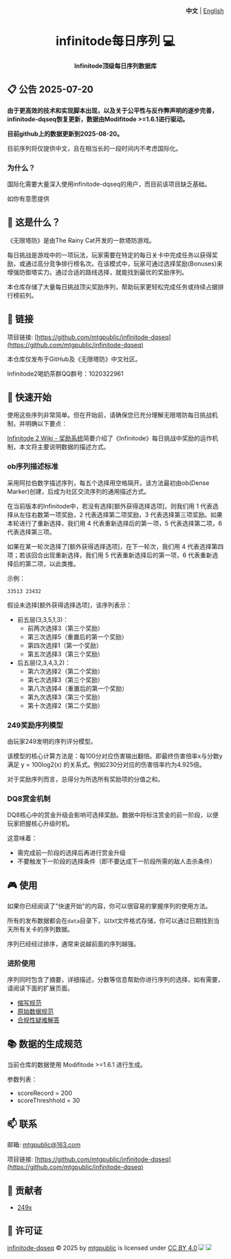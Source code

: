 <p align="right">
      <strong>中文</strong> | <a href="https://mtgpublic.github.io/infinitode-dqseq/">English</a>
</p>

<h1 align="center" style="font-weight: bold;">infinitode每日序列 💻</h1>
<p align="center" style="font-weight: bold;">Infinitode顶级每日序列数据库</p>

## 📋︎ 公告 2025-07-20

**由于更高效的技术和实现脚本出现，以及关于公平性与反作弊声明的逐步完善，infinitode-dqseq恢复更新，数据由Modifitode >=1.6.1进行驱动。**

**目前github上的数据更新到2025-08-20。**

目前序列将仅提供中文，且在相当长的一段时间内不考虑国际化。

### 为什么？

国际化需要大量深入使用infinitode-dqseq的用户，而目前该项目缺乏基础。

如你有意愿提供

## 📌 这是什么？

《无限塔防》是由The Rainy Cat开发的一款塔防游戏。  

每日挑战是游戏中的一项玩法，玩家需要在特定的每日关卡中完成任务以获得奖励，或通过高分竞争排行榜名次。在该模式中，玩家可通过选择奖励(Bonuses)来增强防御塔实力。通过合适的路线选择，就能找到最优的奖励序列。  

本仓库存储了大量每日挑战顶尖奖励序列，帮助玩家更轻松完成任务或持续占据排行榜前列。

## 🔗 链接

项目链接: [https://github.com/mtgpublic/infinitode-dqseq](https://github.com/mtgpublic/infinitode-dqseq)

本仓库仅发布于GitHub及《无限塔防》中文社区。

Infinitode2喝奶茶群QQ群号：1020322961  

## 🚀 快速开始

使用这些序列非常简单。但在开始前，请确保您已充分理解无限塔防每日挑战机制，并明确以下要点：

[Infinitode 2 Wiki - 奖励系统](https://infinitode-2.fandom.com/wiki/Bonuses)简要介绍了《Infinitode》每日挑战中奖励的运作机制，本文将主要说明数据的描述方式。

### ob序列描述标准

采用阿拉伯数字描述序列，每五个选择用空格隔开。该方法最初由ob(Dense Marker)创建，后成为社区交流序列的通用描述方式。

在当前版本的Infinitode中，若没有选择[额外获得选择选项]，则我们用 1 代表选择从左往右数第一项奖励，2 代表选择第二项奖励，3 代表选择第三项奖励。如果本轮进行了重新选择，我们用 4 代表重新选择后的第一项，5 代表选择第二项，6 代表选择第三项。

如果在某一轮次选择了[额外获得选择选项]，在下一轮次，我们用 4 代表选择第四项；若该回合出现重新选择，我们用 5 代表重新选择后的第一项，6 代表重新选择后的第二项，以此类推。

示例：
```
33513 23432
```

假设未选择[额外获得选择选项]，该序列表示：
- 前五层(3,3,5,1,3)：
  - 前两次选择3（第三个奖励）
  - 第三次选择5（重置后的第一个奖励）
  - 第四次选择1（第一个奖励）
  - 第五次选择3（第三个奖励）
- 后五层(2,3,4,3,2)：
  - 第六次选择2（第二个奖励）
  - 第七次选择3（第三个奖励）
  - 第八次选择4（重置后的第一个奖励）
  - 第九次选择3（第三个奖励）
  - 第十次选择2（第二个奖励）

### 249奖励序列模型  

由玩家249发明的序列评分模型。

该模型的核心计算方法是：每100分对应伤害输出翻倍。即最终伤害倍率x与分数y满足 y = 100log2(x) 的关系式。例如230分对应的伤害倍率约为4.925倍。

对于奖励序列而言，总得分为所选所有奖励项的分值之和。

### DQ8赏金机制

DQ8核心中的赏金升级会影响可选择奖励。数据中将标注赏金的前一阶段，以便玩家把握核心升级时机。

这意味着：  
- 需完成前一阶段的选择后再进行赏金升级  
- 不要触发下一阶段的选择条件（即不要达成下一阶段所需的敌人击杀条件）  

## 🎮 使用

如果你已经阅读了"快速开始"的内容，你可以很容易的掌握序列的使用方法。

所有的发布数据都会在`data`目录下，以txt文件格式存储，你可以通过日期找到当天所有关卡的序列数据。

序列已经经过排序，通常来说越前面的序列越强。

### 进阶使用

序列同时包含了摘要，详细描述，分数等信息帮助你进行序列的选择，如有需要，请阅读下面的扩展页面。

* [缩写规范](https://mtgpublic.github.io/infinitode-dqseq/guide/Abbreviation.zh_CN)
* [原始数据规范](https://mtgpublic.github.io/infinitode-dqseq/guide/Rawdata.zh_CN)
* [合规性疑难解答](https://mtgpublic.github.io/infinitode-dqseq/guide/Compliance.zh_CN)

## 📚️ 数据的生成规范

当前仓库的数据使用 Modifitode >=1.6.1 进行生成。

参数列表：
* scoreRecord = 200
* scoreThreshhold = 30

## 📫 联系

邮箱: mtgpublic@163.com

项目链接: [https://github.com/mtgpublic/infinitode-dqseq](https://github.com/mtgpublic/infinitode-dqseq)

## 🤝 贡献者

- [249x](https://github.com/249x)

## 📜 许可证

<a href="https://github.com/mtgpublic/infinitode-dqseq">infinitode-dqseq</a> © 2025 by <a href="https://github.com/mtgpublic">mtgpublic</a> is licensed under <a href="https://creativecommons.org/licenses/by/4.0/">CC BY 4.0</a><img src="https://mirrors.creativecommons.org/presskit/icons/cc.svg" style="max-width: 1em;max-height:1em;margin-left: .2em;"><img src="https://mirrors.creativecommons.org/presskit/icons/by.svg" style="max-width: 1em;max-height:1em;margin-left: .2em;">